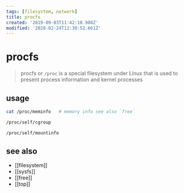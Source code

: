 ```yaml
---
tags: [filesystem, network]
title: procfs
created: '2019-09-03T11:42:10.908Z'
modified: '2020-02-24T12:30:52.661Z'
---
```


# procfs

> procfs or `/proc` is a special filesystem under Linux that is used to present process information and kernel processes

## usage
```sh
cat /proc/meminfo   # memory info see also `free`

/proc/self/cgroup

/proc/self/mountinfo
```

## see also
- [[filesystem]]
- [[sysfs]]
- [[free]]
- [[top]]

